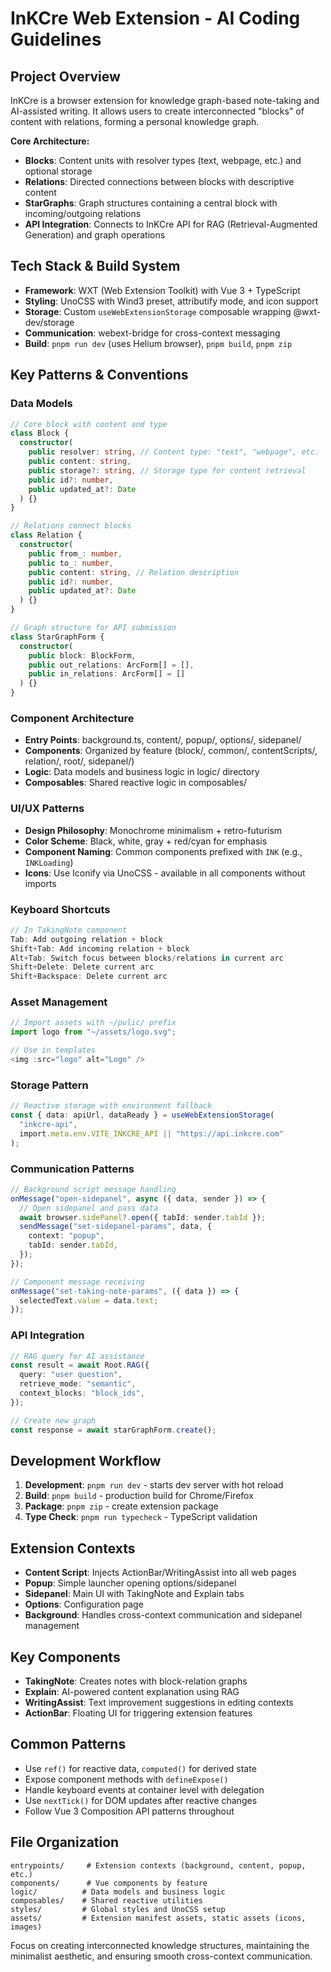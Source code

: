 # InKCre Web Extension - AI Coding Guidelines

## Project Overview

InKCre is a browser extension for knowledge graph-based note-taking and AI-assisted writing. It allows users to create interconnected "blocks" of content with relations, forming a personal knowledge graph.

**Core Architecture:**

- **Blocks**: Content units with resolver types (text, webpage, etc.) and optional storage
- **Relations**: Directed connections between blocks with descriptive content
- **StarGraphs**: Graph structures containing a central block with incoming/outgoing relations
- **API Integration**: Connects to InKCre API for RAG (Retrieval-Augmented Generation) and graph operations

## Tech Stack & Build System

- **Framework**: WXT (Web Extension Toolkit) with Vue 3 + TypeScript
- **Styling**: UnoCSS with Wind3 preset, attributify mode, and icon support
- **Storage**: Custom `useWebExtensionStorage` composable wrapping @wxt-dev/storage
- **Communication**: webext-bridge for cross-context messaging
- **Build**: `pnpm run dev` (uses Helium browser), `pnpm build`, `pnpm zip`

## Key Patterns & Conventions

### Data Models

```typescript
// Core block with content and type
class Block {
  constructor(
    public resolver: string, // Content type: "text", "webpage", etc.
    public content: string,
    public storage?: string, // Storage type for content retrieval
    public id?: number,
    public updated_at?: Date
  ) {}
}

// Relations connect blocks
class Relation {
  constructor(
    public from_: number,
    public to_: number,
    public content: string, // Relation description
    public id?: number,
    public updated_at?: Date
  ) {}
}

// Graph structure for API submission
class StarGraphForm {
  constructor(
    public block: BlockForm,
    public out_relations: ArcForm[] = [],
    public in_relations: ArcForm[] = []
  ) {}
}
```

### Component Architecture

- **Entry Points**: background.ts, content/, popup/, options/, sidepanel/
- **Components**: Organized by feature (block/, common/, contentScripts/, relation/, root/, sidepanel/)
- **Logic**: Data models and business logic in logic/ directory
- **Composables**: Shared reactive logic in composables/

### UI/UX Patterns

- **Design Philosophy**: Monochrome minimalism + retro-futurism
- **Color Scheme**: Black, white, gray + red/cyan for emphasis
- **Component Naming**: Common components prefixed with `INK` (e.g., `INKLoading`)
- **Icons**: Use Iconify via UnoCSS - available in all components without imports

### Keyboard Shortcuts

```typescript
// In TakingNote component
Tab: Add outgoing relation + block
Shift+Tab: Add incoming relation + block
Alt+Tab: Switch focus between blocks/relations in current arc
Shift+Delete: Delete current arc
Shift+Backspace: Delete current arc
```

### Asset Management

```typescript
// Import assets with ~/pulic/ prefix
import logo from "~/assets/logo.svg";

// Use in templates
<img :src="logo" alt="Logo" />
```

### Storage Pattern

```typescript
// Reactive storage with environment fallback
const { data: apiUrl, dataReady } = useWebExtensionStorage(
  "inkcre-api",
  import.meta.env.VITE_INKCRE_API || "https://api.inkcre.com"
);
```

### Communication Patterns

```typescript
// Background script message handling
onMessage("open-sidepanel", async ({ data, sender }) => {
  // Open sidepanel and pass data
  await browser.sidePanel?.open({ tabId: sender.tabId });
  sendMessage("set-sidepanel-params", data, {
    context: "popup",
    tabId: sender.tabId,
  });
});

// Component message receiving
onMessage("set-taking-note-params", ({ data }) => {
  selectedText.value = data.text;
});
```

### API Integration

```typescript
// RAG query for AI assistance
const result = await Root.RAG({
  query: "user question",
  retrieve_mode: "semantic",
  context_blocks: "block_ids",
});

// Create new graph
const response = await starGraphForm.create();
```

## Development Workflow

1. **Development**: `pnpm run dev` - starts dev server with hot reload
2. **Build**: `pnpm build` - production build for Chrome/Firefox
3. **Package**: `pnpm zip` - create extension package
4. **Type Check**: `pnpm run typecheck` - TypeScript validation

## Extension Contexts

- **Content Script**: Injects ActionBar/WritingAssist into all web pages
- **Popup**: Simple launcher opening options/sidepanel
- **Sidepanel**: Main UI with TakingNote and Explain tabs
- **Options**: Configuration page
- **Background**: Handles cross-context communication and sidepanel management

## Key Components

- **TakingNote**: Creates notes with block-relation graphs
- **Explain**: AI-powered content explanation using RAG
- **WritingAssist**: Text improvement suggestions in editing contexts
- **ActionBar**: Floating UI for triggering extension features

## Common Patterns

- Use `ref()` for reactive data, `computed()` for derived state
- Expose component methods with `defineExpose()`
- Handle keyboard events at container level with delegation
- Use `nextTick()` for DOM updates after reactive changes
- Follow Vue 3 Composition API patterns throughout

## File Organization

```
entrypoints/     # Extension contexts (background, content, popup, etc.)
components/      # Vue components by feature
logic/          # Data models and business logic
composables/    # Shared reactive utilities
styles/         # Global styles and UnoCSS setup
assets/         # Extension manifest assets, static assets (icons, images)
```

Focus on creating interconnected knowledge structures, maintaining the minimalist aesthetic, and ensuring smooth cross-context communication.
